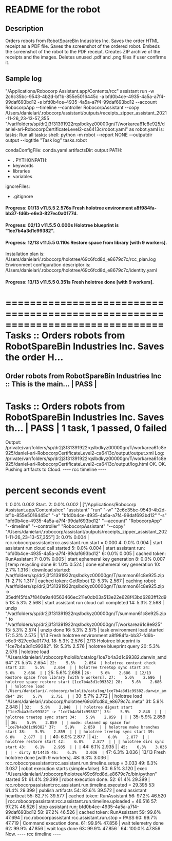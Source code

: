 # README for the robot

## Description
Orders robots from RobotSpareBin Industries Inc.
Saves the order HTML receipt as a PDF file.
Saves the screenshot of the ordered robot.
Embeds the screenshot of the robot to the PDF receipt.
Creates ZIP archive of the receipts and the images.
Deletes unused .pdf and .png files if user confirms it.

## Sample log
"/Applications/Robocorp Assistant.app/Contents/rcc" assistant run -w 2c6c35bc-9543-4b2d-bf1b-855e5016445c -a bfd0b4ce-4935-4a5a-a7f4-99daf693bd12 -s bfd0b4ce-4935-4a5a-a7f4-99daf693bd12 --account RobocorpApp --timeline --controller RobocorpAssistant --copy /Users/danielari/.robocorp/assistant/outputs/receipts_zipper_assistant_2021-11-26_23-13-57_355
"/var/folders/sp/dr2j3f31391922rqslbdkyz00000gn/T/workarea61c8e925/daniel-ari-RobocorpCertificateLevel2-ca6413c/robot.yaml" as robot.yaml is:
tasks:
  Run all tasks:
    shell: python -m robot --report NONE --outputdir output --logtitle "Task log" tasks.robot

condaConfigFile: conda.yaml
artifactsDir: output
PATH:
  - .
PYTHONPATH:
  - keywords
  - libraries
  - variables
  
ignoreFiles:
  - .gitignore

####  Progress: 01/13  v11.5.5     2.576s  Fresh holotree environment a8f984fa-bb37-fd6b-e6e3-827ec0a0177d.
####  Progress: 02/13  v11.5.5     0.000s  Holotree blueprint is "1ce7b4a3d1c99382".
####  Progress: 12/13  v11.5.5     0.110s  Restore space from library [with 9 workers].
Installation plan is: /Users/danielari/.robocorp/holotree/69c6fcd8d_e8679c7c/rcc_plan.log
Environment configuration descriptor is: /Users/danielari/.robocorp/holotree/69c6fcd8d_e8679c7c/identity.yaml
####  Progress: 13/13  v11.5.5     0.351s  Fresh holotree done [with 9 workers].
==============================================================================
Tasks :: Orders robots from RobotSpareBin Industries Inc. Saves the order H...
==============================================================================
Order robots from RobotSpareBin Industries Inc :: This is the main... | PASS |
------------------------------------------------------------------------------
Tasks :: Orders robots from RobotSpareBin Industries Inc. Saves th... | PASS |
1 task, 1 passed, 0 failed
==============================================================================
Output:  /private/var/folders/sp/dr2j3f31391922rqslbdkyz00000gn/T/workarea61c8e925/daniel-ari-RobocorpCertificateLevel2-ca6413c/output/output.xml
Log:     /private/var/folders/sp/dr2j3f31391922rqslbdkyz00000gn/T/workarea61c8e925/daniel-ari-RobocorpCertificateLevel2-ca6413c/output/log.html
OK.
OK.
Pushing artifacts to Cloud.
----  rcc timeline  ----
 #  percent  seconds  event
 1:    0.0%    0.002  Start.
 2:    0.0%    0.002  | ["/Applications/Robocorp Assistant.app/Contents/rcc" "assistant" "run" "-w" "2c6c35bc-9543-4b2d-bf1b-855e5016445c" "-a" "bfd0b4ce-4935-4a5a-a7f4-99daf693bd12" "-s" "bfd0b4ce-4935-4a5a-a7f4-99daf693bd12" "--account" "RobocorpApp" "--timeline" "--controller" "RobocorpAssistant" "--copy" "/Users/danielari/.robocorp/assistant/outputs/receipts_zipper_assistant_2021-11-26_23-13-57_355"]
 3:    0.0%    0.004  | rcc.robocorpassistant:rcc.assistant.run.start = 0.000
 4:    0.0%    0.004  | start assistant run cloud call started
 5:    0.0%    0.004  | start assistant run: "bfd0b4ce-4935-4a5a-a7f4-99daf693bd12"
 6:    0.0%    0.005  | cached token: RunAssistant
 7:    0.0%    0.005  | start ephemeral key generation
 8:    0.0%    0.007  | temp recycling done
 9:    1.0%    0.524  | done ephemeral key generation
10:    2.7%    1.316  | download started: /var/folders/sp/dr2j3f31391922rqslbdkyz00000gn/T/summon61c8e925.zip
11:    2.7%    1.317  | cached token: GetRobot
12:    5.3%    2.567  | caching robot: /var/folders/sp/dr2j3f31391922rqslbdkyz00000gn/T/summon61c8e925.zip -> 35edf45fda7f840a9a40563466ec211e0db03a513e22e628f43bd6283fff2d95
13:    5.3%    2.568  | start assistant run cloud call completed
14:    5.3%    2.568  | unzip "/var/folders/sp/dr2j3f31391922rqslbdkyz00000gn/T/summon61c8e925.zip" to "/var/folders/sp/dr2j3f31391922rqslbdkyz00000gn/T/workarea61c8e925"
15:    5.3%    2.574  | unzip done
16:    5.3%    2.575  | task environment load started
17:    5.3%    2.575  | 1/13 Fresh holotree environment a8f984fa-bb37-fd6b-e6e3-827ec0a0177d.
18:    5.3%    2.576  | 2/13 Holotree blueprint is "1ce7b4a3d1c99382".
19:    5.3%    2.576  | holotree blueprint query
20:    5.3%    2.576  | holotree load "/Users/danielari/.robocorp/hololib/catalog/1ce7b4a3d1c99382.darwin_amd64"
21:    5.5%    2.654  | `
22:    5.5%    2.654  | holotree content check start
23:    5.5%    2.654  | | holotree treetop sync start
24:    5.6%    2.686  | | `
25:    5.6%    2.686  | `
26:    5.6%    2.686  | 12/13 Restore space from library [with 9 workers].
27:    5.6%    2.686  | holotree space restore start [1ce7b4a3d1c99382]
28:    5.6%    2.686  | | holotree load "/Users/danielari/.robocorp/hololib/catalog/1ce7b4a3d1c99382.darwin_amd64"
29:    5.7%    2.751  | | `
30:    5.7%    2.772  | | holotree load "/Users/danielari/.robocorp/holotree/69c6fcd8d_e8679c7c.meta"
31:    5.9%    2.848  | | `
32:    5.9%    2.848  | | holotree digest start ["1ce7b4a3d1c99382" -> "1ce7b4a3d1c99382"]
33:    5.9%    2.848  | | | holotree treetop sync start
34:    5.9%    2.859  | | | `
35:    5.9%    2.859  | | `
36:    5.9%    2.859  | | mode: cleaned up space for "1ce7b4a3d1c99382"
37:    5.9%    2.859  | | holotree make branches start
38:    5.9%    2.859  | | | holotree treetop sync start
39:    6.0%    2.877  | | | `
40:    6.0%    2.877  | | `
41:    6.0%    2.877  | | holotree restore start
42:    6.0%    2.877  | | | holotree dirs sync start
43:    6.1%    2.935  | | | `
44:    6.1%    2.935  | | `
45:    6.3%    3.036  | | - dirty 0/14435
46:    6.3%    3.036  | `
47:    6.3%    3.036  | 13/13 Fresh holotree done [with 9 workers].
48:    6.3%    3.036  | rcc.robocorpassistant:rcc.assistant.run.timeline.setup = 3.033
49:    6.3%    3.037  | robot execution starts (simple=false).
50:    6.5%    3.120  | exec "/Users/danielari/.robocorp/holotree/69c6fcd8d_e8679c7c/bin/python" started
51:   61.4%   29.399  | robot execution done.
52:   61.4%   29.399  | rcc.robocorpassistant:rcc.assistant.run.timeline.executed = 29.395
53:   61.4%   29.399  | publish artifacts
54:   82.6%   39.572  | send assistant heartbeat
55:   82.7%   39.577  | cached token: RunAssistant
56:   97.2%   46.520  | rcc.robocorpassistant:rcc.assistant.run.timeline.uploaded = 46.516
57:   97.2%   46.526  | stop assistant run: bfd0b4ce-4935-4a5a-a7f4-99daf693bd12
58:   97.2%   46.526  | cached token: RunAssistant
59:   99.6%   47.694  | rcc.robocorpassistant:rcc.assistant.run.stop = PASS
60:   99.7%   47.719  | Command execution done.
61:   99.9%   47.856  | wait telemetry done
62:   99.9%   47.856  | wait logs done
63:   99.9%   47.856  `
64:  100.0%   47.856  Now.
----  rcc timeline  ----

